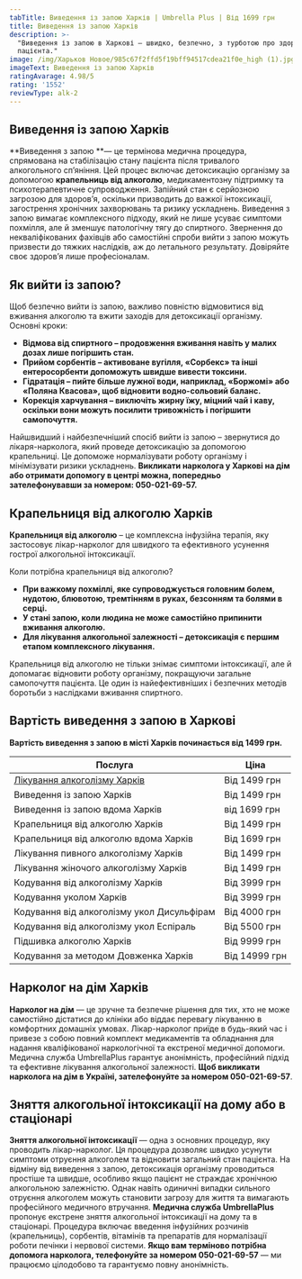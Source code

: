 ```yaml
---
tabTitle: Виведення із запою Харків | Umbrella Plus | Від 1699 грн
title: Виведення із запою Харків
description: >-
  "Виведення із запою в Харкові — швидко, безпечно, з турботою про здоров’я
  пацієнта."
image: /img/Харьков Новое/985c67f2ffd5f19bff94517cdea21f0e_high (1).jpg
imageText: Виведення із запою Харків
ratingAvarage: 4.98/5
rating: '1552'
reviewType: alk-2
---
```


## Виведення із запою Харків

**Виведення з запою **— це термінова медична процедура, спрямована на стабілізацію стану пацієнта після тривалого алкогольного сп’яніння. Цей процес включає детоксикацію організму за допомогою **крапельниць від алкоголю**, медикаментозну підтримку та психотерапевтичне супроводження. Запійний стан є серйозною загрозою для здоров’я, оскільки призводить до важкої інтоксикації, загострення хронічних захворювань та ризику ускладнень. Виведення з запою вимагає комплексного підходу, який не лише усуває симптоми похмілля, але й зменшує патологічну тягу до спиртного. Звернення до некваліфікованих фахівців або самостійні спроби вийти з запою можуть призвести до тяжких наслідків, аж до летального результату. Довіряйте своє здоров’я лише професіоналам.

## Як вийти із запою?

Щоб безпечно вийти із запою, важливо повністю відмовитися від вживання алкоголю та вжити заходів для детоксикації організму. Основні кроки:

* **Відмова від спиртного – продовження вживання навіть у малих дозах лише погіршить стан.**
* **Прийом сорбентів – активоване вугілля, «Сорбекс» та інші ентеросорбенти допоможуть швидше вивести токсини.**
* **Гідратація – пийте більше лужної води, наприклад, «Боржомі» або «Поляна Квасова», щоб відновити водно-сольовий баланс.**
* **Корекція харчування – виключіть жирну їжу, міцний чай і каву, оскільки вони можуть посилити тривожність і погіршити самопочуття.**

Найшвидший і найбезпечніший спосіб вийти із запою – звернутися до лікаря-нарколога, який проведе детоксикацію за допомогою крапельниці. Це допоможе нормалізувати роботу організму і мінімізувати ризики ускладнень. **Викликати нарколога у Харкові на дім або отримати допомогу в центрі можна, попередньо зателефонувавши за номером: 050-021-69-57.**

## Крапельниця від алкоголю Харків

**Крапельниця від алкоголю** – це комплексна інфузійна терапія, яку застосовує лікар-нарколог для швидкого та ефективного усунення гострої алкогольної інтоксикації.

Коли потрібна крапельниця від алкоголю?

* **При важкому похміллі, яке супроводжується головним болем, нудотою, блювотою, тремтінням в руках, безсонням та болями в серці.**
* **У стані запою, коли людина не може самостійно припинити вживання алкоголю.**
* **Для лікування алкогольної залежності – детоксикація є першим етапом комплексного лікування.**

Крапельниця від алкоголю не тільки знімає симптоми інтоксикації, але й допомагає відновити роботу організму, покращуючи загальне самопочуття пацієнта. Це один із найефективніших і безпечних методів боротьби з наслідками вживання спиртного.

## Вартість виведення з запою в Харкові

**Вартість виведення з запою в місті Харків починається від 1499 грн.**

| Послуга                                                                                                  | Ціна          |
| -------------------------------------------------------------------------------------------------------- | ------------- |
| [Лікування алкоголізму Харків](https://umbrella-plus.com.ua/uk/kharkiv/lechenie-alkogolizma-kharkiv-ua/) | Від 1499 грн  |
| Виведення із запою Харків                                                                                | Від 1499 грн  |
| Виведення із запою вдома Харків                                                                          | від 1699 грн  |
| Крапельниця від алкоголю Харків                                                                          | Від 1499 грн  |
| Крапельниця від алкоголю вдома Харків                                                                    | Від 1699 грн  |
| Лікування пивного алкоголізму Харків                                                                     | Від 1499 грн  |
| Лікування жіночого алкоголізму Харків                                                                    | Від 1499 грн  |
| Кодування від алкоголізму Харків                                                                         | Від 3999 грн  |
| Кодування уколом Харків                                                                                  | Від 3999 грн  |
| Кодування від алкоголізму укол Дисульфірам                                                               | Від 4000 грн  |
| Кодування від алкоголізму укол Еспіраль                                                                  | Від 5500 грн  |
| Підшивка алкоголю Харків                                                                                 | Від 9999 грн  |
| Кодування за методом Довженка Харків                                                                     | Від 14999 грн |

## Нарколог на дім Харків

**Нарколог на дім** — це зручне та безпечне рішення для тих, хто не може самостійно дістатися до клініки або віддає перевагу лікуванню в комфортних домашніх умовах. Лікар-нарколог приїде в будь-який час і привезе з собою повний комплект медикаментів та обладнання для надання кваліфікованої наркологічної та екстреної медичної допомоги. Медична служба UmbrellaPlus гарантує анонімність, професійний підхід та ефективне лікування алкогольної залежності. **Щоб викликати нарколога на дім в Україні, зателефонуйте за номером 050-021-69-57**.

## Зняття алкогольної інтоксикації на дому або в стаціонарі

**Зняття алкогольної інтоксикації** — одна з основних процедур, яку проводить лікар-нарколог. Ця процедура дозволяє швидко усунути симптоми отруєння алкоголем та відновити загальний стан пацієнта. На відміну від виведення з запою, детоксикація організму проводиться простіше та швидше, особливо якщо пацієнт не страждає хронічною алкогольною залежністю. Однак навіть одиничні випадки сильного отруєння алкоголем можуть становити загрозу для життя та вимагають професійного медичного втручання.
**Медична служба UmbrellaPlus** пропонує екстрене зняття алкогольної інтоксикації на дому та в стаціонарі. Процедура включає введення інфузійних розчинів (крапельниць), сорбентів, вітамінів та препаратів для нормалізації роботи печінки і нервової системи. **Якщо вам терміново потрібна допомога нарколога, телефонуйте за номером 050-021-69-57** — ми працюємо цілодобово та гарантуємо повну анонімність.
